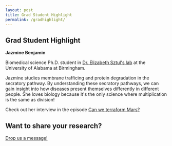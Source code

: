 ```yaml
---
layout: post
title: Grad Student Highlight
permalink: /gradhighlight/
---
```


## Grad Student Highlight

**Jazmine Benjamin**

Biomedical science Ph.D. student in [Dr. Elizabeth Sztul's lab](http://apps.medicine.uab.edu/facultyDirectory/FacultyData.asp?FID=7713) at the University of Alabama at Birmingham.

Jazmine studies membrane trafficing and protein degradation in the secratory pathway. By understanding these secratory pathways, we can gain insight into how diseases present themselves differently in different people. She loves biology because it's the only science where multiplication is the same as division!

Check out her interview in the episode [Can we terraform Mars?](http://paperboyspodcast.com/Can-We-terraform-mars/)


## Want to share your research? 
[Drop us a message!](mailto:paperboyspod@gmail.com)


